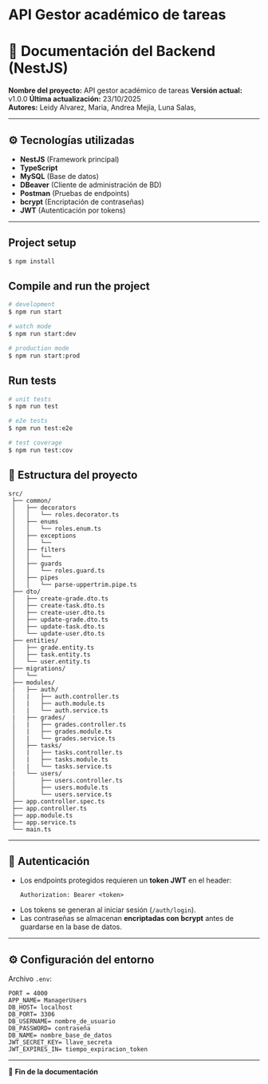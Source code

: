 <h1 align-text:"center">API Gestor académico de tareas</h1>


# 📘 Documentación del Backend (NestJS)

**Nombre del proyecto:** API gestor académico de tareas 
**Versión actual:** v1.0.0
**Última actualización:** 23/10/2025  
**Autores:** Leidy Alvarez, Maria, Andrea Mejía, Luna Salas, 

---

## ⚙️ Tecnologías utilizadas

- **NestJS** (Framework principal)
- **TypeScript**
- **MySQL** (Base de datos)
- **DBeaver** (Cliente de administración de BD)
- **Postman** (Pruebas de endpoints)
- **bcrypt** (Encriptación de contraseñas)
- **JWT** (Autenticación por tokens)

---

## Project setup

```bash
$ npm install
```

## Compile and run the project

```bash
# development
$ npm run start

# watch mode
$ npm run start:dev

# production mode
$ npm run start:prod
```

## Run tests

```bash
# unit tests
$ npm run test

# e2e tests
$ npm run test:e2e

# test coverage
$ npm run test:cov
```

## 📂 Estructura del proyecto

```
src/
 ├── common/
 │   ├── decorators
 │   │   └── roles.decorator.ts
 │   ├── enums
 │   │   └── roles.enum.ts
 │   ├── exceptions
 │   │   └── 
 │   ├── filters
 │   │   └── 
 │   ├── guards
 │   │   └── roles.guard.ts
 │   ├── pipes
 │   │   └── parse-uppertrim.pipe.ts
 ├── dto/
 │   ├── create-grade.dto.ts
 │   ├── create-task.dto.ts
 │   ├── create-user.dto.ts
 │   ├── update-grade.dto.ts
 │   ├── update-task.dto.ts
 │   └── update-user.dto.ts
 ├── entities/
 │   ├── grade.entity.ts
 │   ├── task.entity.ts
 │   └── user.entity.ts
 ├── migrations/
 │   └── 
 ├── modules/
 |   ├── auth/
 │   |   ├── auth.controller.ts
 │   |   ├── auth.module.ts
 │   |   └── auth.service.ts
 |   ├── grades/
 │   |   ├── grades.controller.ts
 │   |   ├── grades.module.ts
 │   |   └── grades.service.ts
 │   ├── tasks/
 │   |   ├── tasks.controller.ts
 │   |   ├── tasks.module.ts
 │   |   └── tasks.service.ts
 |   └── users/
 │       ├── users.controller.ts
 │       ├── users.module.ts
 │       └── users.service.ts
 ├── app.controller.spec.ts
 ├── app.controller.ts
 ├── app.module.ts
 ├── app.service.ts
 └── main.ts
```

---

## 🔑 Autenticación

- Los endpoints protegidos requieren un **token JWT** en el header:  
  ```
  Authorization: Bearer <token>
  ```
- Los tokens se generan al iniciar sesión (`/auth/login`).  
- Las contraseñas se almacenan **encriptadas con bcrypt** antes de guardarse en la base de datos.

---

## ⚙️ Configuración del entorno

Archivo `.env`:
```
PORT = 4000
APP_NAME= ManagerUsers
DB_HOST= localhost
DB_PORT= 3306
DB_USERNAME= nombre_de_usuario
DB_PASSWORD= contraseña
DB_NAME= nombre_base_de_datos
JWT_SECRET_KEY= llave_secreta
JWT_EXPIRES_IN= tiempo_expiracion_token
```

---

📄 **Fin de la documentación**
